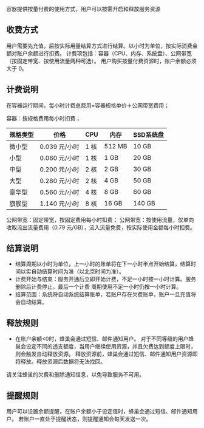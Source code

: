 
容器提供按量付费的使用方式，用户可以按需开启和释放服务资源

## 收费方式

用户需要先充值，后按实际用量结算方式进行结算。以小时为单位，按实际消费金额对账户余额进行扣费。
计费项包括：容器（CPU、内存、系统盘）、公网带宽（按固定带宽、按使用流量两种可选）。
用户购买按量付费资源时，账户余额必须大于 0。

## 计费说明

在容器运行期间，每小时计费总费用=容器规格单价＋公网带宽费用；

容器：按规格费用每小时扣费；

|规格类型|价格| 	CPU| 	内存| 	SSD系统盘|
|-|-|-|-|-|
|微小型 |	0.039 元/小时 |	1 核 	|512 MB |	10 GB|
 |   小型 	|0.060 元/小时 |	1 核 	|1 GB |	20 GB|
 |   中型 	|0.200 元/小时 |	2 核 |	2 GB |	30 GB|
 |   大型 	|0.280 元/小时 	|2 核 |	4 GB |	50 GB|
 |   豪华型 	|0.560 元/小时 |	4 核 	|8 GB |	60 GB|
 |   旗舰型 	|1.140 元/小时 |	8 核 |	16 GB 	|140 GB|
 

公网带宽：固定带宽，按固定费用每小时扣费；
公网带宽：按使用流量，仅单向收取流出流量费用（0.79 元/GB），流入流量免费，按实际使用金额每小时扣费。

## 结算说明

* 结算周期以小时为单位，上一小时的账单将在下一小时半点开始结算，结算时间以实自动结算时间为准（以北京时间为准）。
* 计费开始与结束：服务开通后立即开始计费，不足一小时按一小时计算。服务删除后计费停止，最后一个计费 周期使用不足一小时仍按一小时计算。
* 结算范围：系统将自动系统结算账单，若账户存在欠费账单，账户一旦充值将会自动结算。

## 释放规则

* 在账户余额<0时，蜂巢会通过短信、邮件通知用户。 对于不同等级的用户蜂巢会设定不同的透支额度，当用户继续使用资源，并且欠费达到额度上限时，则会触发自动释放资源。 释放资源前，蜂巢会通过短信、邮件通知用户资源即将释放。释放资源后数据将无法找回。

请关注蜂巢的欠费和删除通知信息，以免导致服务不可用。

## 提醒规则

用户可以设置余额提醒，在账户余额小于设定值时，蜂巢会通过短信、邮件通知用户。 若账户一直处于提醒状态，则提醒通知会每天发送一次。 

